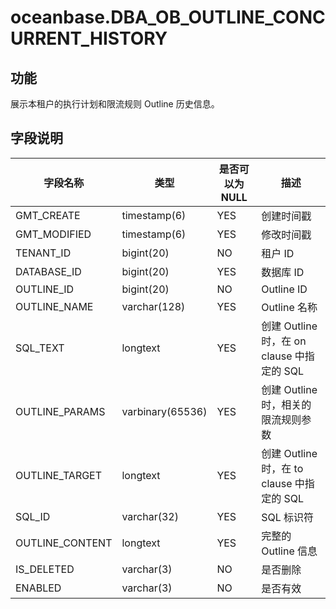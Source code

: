 # oceanbase.DBA_OB_OUTLINE_CONCURRENT_HISTORY
## 功能
展示本租户的执行计划和限流规则 Outline 历史信息。
## 字段说明

| 字段名称 | 类型 | 是否可以为 NULL | 描述 |
| --- | --- | --- | --- |
| GMT_CREATE | timestamp(6) | YES | 创建时间戳 |
| GMT_MODIFIED | timestamp(6) | YES | 修改时间戳 |
| TENANT_ID | bigint(20) | NO | 租户 ID |
| DATABASE_ID | bigint(20) | YES | 数据库 ID |
| OUTLINE_ID | bigint(20) | NO | Outline ID |
| OUTLINE_NAME | varchar(128) | YES | Outline 名称 |
| SQL_TEXT | longtext | YES | 创建 Outline 时，在 on clause 中指定的 SQL |
| OUTLINE_PARAMS | varbinary(65536) | YES | 创建 Outline 时，相关的限流规则参数 |
| OUTLINE_TARGET | longtext | YES | 创建 Outline 时，在 to clause 中指定的 SQL |
| SQL_ID | varchar(32) | YES | SQL 标识符 |
| OUTLINE_CONTENT | longtext | YES | 完整的 Outline 信息 |
| IS_DELETED | varchar(3) | NO | 是否删除 |
| ENABLED | varchar(3) | NO | 是否有效 |
